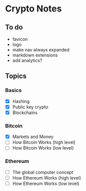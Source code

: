 # Crypto Notes

## To do
- favicon
- logo
- make nav always expanded
- markdown extensions
- add analytics?

## Topics

### Basics
- [x] Hashing
- [x] Public key crypto
- [x] Blockchains

### Bitcoin
- [x] Markets and Money
- [ ] How Bitcoin Works (high level)
- [ ] How Bitcoin Works (low level)

### Ethereum
- [ ] The global computer concept
- [ ] How Ethereum Works (high level)
- [ ] How Ethereum Works (low level)
